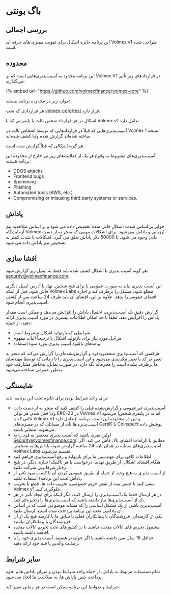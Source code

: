 # باگ بونتی

## بررسی اجمالی                                                                            &#x20;

این برنامه جایزه اشکال برای تقویت ممیزی های حرفه ای Volmex v1 طراحی شده است.                                            &#x20;

## محدوده                                                                                          &#x20;

این برنامه محدود به آسیب‌پذیری‌هایی است که بر Volmex V1 در قراردادهای زیر تأثیر می‌گذارند:                               &#x20;

{% embed url="https://github.com/volmexfinance/volmex-core" %}

موارد زیر در محدوده برنامه نیستند:                                                                                                                     &#x20;

هر قراردادی که تحت [volmex-core/test](https://github.com/volmexfinance/volmex-core/tree/master/test) قرار دارد.                                                                                          &#x20;

اشکال در هر قرارداد شخص ثالث یا پلتفرمی که با Volmex v1 تعامل دارد.                                                           &#x20;

آسیب‌پذیری‌هایی که قبلاً در قراردادهایی که توسط اشخاص ثالث در Volmex نسخه 1 ساخته شده‌اند گزارش شده و/یا کشف شده‌اند.                                                                                                                                             &#x20;

هر گونه اشکالی که قبلاً گزارش شده است.                                                                                                                &#x20;





&#x20;                                                                                             &#x20;

آسیب‌پذیری‌های مشروط به وقوع هر یک از فعالیت‌های زیر نیز خارج از محدوده این برنامه هستند:                     &#x20;

* DDOS attacks
* Frontend bugs
* Spamming
* Phishing
* Automated tools (AWS, etc.)
* Compromising or misusing third party systems or services.



## پاداش                                                                                    &#x20;

جوایز بر اساس شدت اشکال فاش شده تخصیص داده می شود و بر اساس صلاحدید تیم آزمایشگاه Volmex ارزیابی و پاداش می شود. برای اشکالات مهمی که منجر به از دست دادن وجوه می شود، تا 50000 دلار پاداش تعلق می گیرد. اشکالات با شدت کمتر به تشخیص تیم پاداش داده می شود.                                                                     &#x20;

## افشا سازی                                                                         &#x20;

هر گونه آسیب پذیری یا اشکال کشف شده باید فقط به ایمیل زیر گزارش شود: security@volmexfinance.com.

این آسیب پذیری نباید به صورت عمومی یا برای هیچ شخص، نهاد یا آدرس ایمیل دیگری فاش شود، قبل از اینکه Volmex Labs مطلع شود، مشکل را برطرف کند و اجازه افشای عمومی را بدهد. علاوه بر این، افشای آن باید ظرف 24 ساعت پس از کشف آسیب‌پذیری انجام شود.                                                                                              &#x20;

گزارش دقیق یک آسیب‌پذیری، احتمال پاداش را افزایش می‌دهد و ممکن است مقدار پاداش را افزایش دهد. لطفاً تا حد امکان اطلاعات بیشتری در مورد آسیب پذیری ارائه دهید، از جمله:                                                                            &#x20;

* شرایطی که بازتولید اشکال مشروط است.
* مراحل مورد نیاز برای بازتولید اشکال یا ترجیحاً اثبات مفهوم.
* پیامدهای بالقوه آسیب پذیری مورد سوء استفاده

هرکسی که آسیب‌پذیری منحصربه‌فرد و گزارش‌نشده‌ای را گزارش می‌کند که منجر به تغییر در کد یا تغییر پیکربندی می‌شود و این آسیب‌پذیری را تا زمانی که توسط مهندسان ما برطرف نشده است را محرمانه نگه دارد، در صورت تمایل، به‌خاطر مشارکت خود به‌طور عمومی شناخته می‌شود.                                                                                         &#x20;

## شایستگی                                                                                      &#x20;

برای واجد شرایط بودن برای جایزه تحت این برنامه، باید:                                                                                          &#x20;

* آسیب‌پذیری غیرعمومی و گزارش‌نشده قبلی را کشف کنید که منجر به از دست دادن و/یا قفل شدن هر توکن ERC-20 در Volmex v1 می‌شود (اما نه در پلتفرم شخص ثالثی که با Volmex v1 تعامل دارد) و این در محدوده این است. برنامه. آسیب‌پذیری‌ها باید از مسائلی که در ممیزی‌های CertiK یا Coinspect پوشش داده می‌شوند، متمایز باشند.                                                                                                                                            &#x20;
* اولین نفری باشید که آسیب پذیری منحصر به فرد را به Security@volmexfinance.com، مطابق با الزامات افشای بالا، فاش می کند. اگر آسیب‌پذیری‌های مشابه در همان بازه 24 ساعته گزارش شود، پاداش‌ها به تشخیص Volmex Labs تقسیم می‌شوند.                                                                                                                   &#x20;
* اطلاعات کافی برای مهندسین ما برای بازتولید و رفع آسیب‌پذیری فراهم کنید.                                                    &#x20;
* هنگام افشای اشکال، از طریق تهدید، درخواست یا هر تاکتیک اجباری دیگر، در هیچ رفتار غیرقانونی شرکت نکنید.  &#x20;
* از آسیب پذیری به هیچ وجه، از جمله از طریق عمومی کردن آن یا کسب سود (غیر از پاداش تحت این برنامه) استفاده نکنید.                                                                                                                                            &#x20;
* سعی کنید با حسن نیت از نقض حریم خصوصی، تخریب داده ها، قطع یا تخریب Volmex v1 جلوگیری کنید.            &#x20;
* در هر ارسال فقط یک آسیب‌پذیری را ارسال کنید، مگر اینکه برای ایجاد تأثیر در هر یک از آسیب‌پذیری‌ها نیاز داشته باشید که آسیب‌پذیری‌ها را زنجیره‌ای کنید.                                                                                                        &#x20;
* آسیب‌پذیری ناشی از یک مشکل اساسی را که مشابه موضوعی است که بر اساس آن پاداشی تحت این برنامه پرداخت شده است، ارسال نکنید.                                                                                                                       &#x20;
* یکی از کارمندان، فروشندگان یا پیمانکاران فعلی یا سابق ما یا کارمند هیچ یک از آن فروشندگان یا پیمانکاران نباشید.                                                                                                                                                &#x20;
* مشمول تحریم های ایالات متحده نباشید یا در کشورهای تحت تحریم ایالات متحده اقامت داشته باشید.           &#x20;
* حداقل 18 سال سن داشته باشید یا اگر جوان تر هستید، آسیب پذیری خود را با رضایت والدین یا قیم خود ارائه دهید.                                                                                                                                                         &#x20;

## سایر شرایط                                                                                &#x20;

تمام تصمیمات مربوط به پاداش، از جمله واجد شرایط بودن و میزان پاداش ها و نحوه پرداخت چنین پاداش ها، به صلاحدید ما اتخاذ می شود.                                                                                                                         &#x20;

شرایط و ضوابط این برنامه ممکن است در هر زمانی تغییر کند.                                                                        &#x20;



## &#x20;                          &#x20;

&#x20;                                                                                        &#x20;
